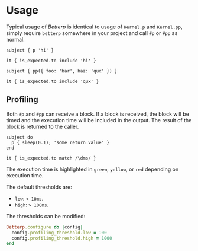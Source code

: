 # Usage

Typical usage of _Betterp_ is identical to usage of `Kernel.p` and `Kernel.pp`, simply require `betterp` somewhere in your project and call `#p` or `#pp` as normal.

```rspec:ansi
subject { p 'hi' }

it { is_expected.to include 'hi' }
```

```rspec:ansi
subject { pp({ foo: 'bar', baz: 'qux' }) }

it { is_expected.to include 'qux' }
```

## Profiling

Both `#p` and `#pp` can receive a block. If a block is received, the block will be timed and the execution time will be included in the output. The result of the block is returned to the caller.

```rspec:ansi
subject do
  p { sleep(0.1); 'some return value' }
end

it { is_expected.to match /\dms/ }
```

The execution time is highlighted in `green`, `yellow`, or `red` depending on execution time.

The default thresholds are:

* `low`: `< 10ms`.
* `high`: `> 100ms`.

The thresholds can be modified:

```ruby
Betterp.configure do |config|
  config.profiling_threshold.low = 100
  config.profiling_threshold.high = 1000
end
```
